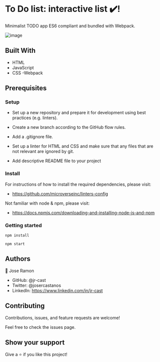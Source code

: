 # To Do list: interactive list ✔️!

Minimalist TODO app ES6 compliant and bundled with Webpack.

![image](https://user-images.githubusercontent.com/58822719/165874818-3cd1d58b-3a89-40d0-b42e-7fb96229a1e8.png)


## Built With

- HTML
- JavaScript
- CSS
-Webpack

## Prerequisites

### Setup

- Set up a new repository and prepare it for development using best practices (e.g. linters).
- Create a new branch according to the GitHub flow rules.
- Add a .gitignore file.
- Set up a linter for HTML and CSS and make sure that any files that are not relevant are ignored by git.

- Add descriptive README file to your project

### Install

For instructions of how to install the required dependencies, please visit:

- https://github.com/microverseinc/linters-config

Not familiar with node & npm, please visit:

- https://docs.npmjs.com/downloading-and-installing-node-js-and-npm

### Getting started
```
npm install
```
```
npm start
```
## Authors

:bust_in_silhouette: Jose Ramon

- GitHub: @jr-cast
- Twitter: @josercastanos
- LinkedIn: https://www.linkedin.com/in/jr-cast


## Contributing

Contributions, issues, and feature requests are welcome!

Feel free to check the issues page.

## Show your support

Give a :star: if you like this project!

